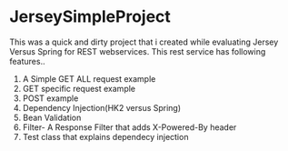 # JerseySimpleProject
This was a quick and dirty project that i created while evaluating Jersey Versus Spring for REST webservices.
This rest service has following features..

1)	A Simple GET ALL request example  
2)	GET specific request example
3)	POST example
4)	Dependency Injection(HK2 versus Spring)
5)	Bean Validation 
6)	Filter- A Response Filter that adds X-Powered-By header 
7) Test class that explains dependecy injection
